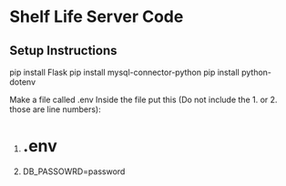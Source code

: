 # Shelf Life Server Code

## Setup Instructions
pip install Flask
pip install mysql-connector-python
pip install python-dotenv

Make a file called .env
Inside the file put this (Do not include the 1. or 2. those are line numbers):

1. # .env
2. DB_PASSOWRD=password


